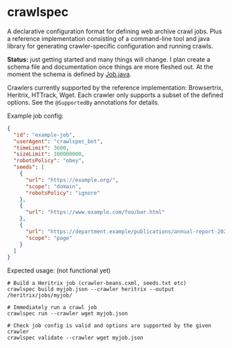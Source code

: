crawlspec
========

A declarative configuration format for defining web archive crawl jobs. Plus a reference implementation consisting 
of a command-line tool and java library for generating crawler-specific configuration and running crawls.

**Status:** just getting started and many things will change. I plan create a schema file and
documentation once things are more fleshed out.
At the moment the schema is defined by [Job.java](src/org/netpreserve/crawlspec/job/Job.java).

Crawlers currently supported by the reference implementation: Browsertrix, Heritrix, HTTrack, Wget.
Each crawler only supports a subset of the defined options. See the `@SupportedBy` annotations for details.

Example job config:

```json
{
  "id": "example-job",
  "userAgent": "crawlspec_bot",
  "timeLimit": 3600,
  "sizeLimit": 100000000,
  "robotsPolicy": "obey",
  "seeds": [
    {
      "url": "https://example.org/",
      "scope": "domain",
      "robotsPolicy": "ignore"
    },
    {
      "url": "https://www.example.com/foo/bar.html"
    },
    {
      "url": "https://department.example/publications/annual-report-2020",
      "scope": "page"
    }
  ]
}
```

Expected usage: (not functional yet)

```shell
# Build a Heritrix job (crawler-beans.cxml, seeds.txt etc) 
crawlspec build myjob.json --crawler heritrix --output /heritrix/jobs/myjob/

# Immediately run a crawl job
crawlspec run --crawler wget myjob.json

# Check job config is valid and options are supported by the given crawler
crawlspec validate --crawler wget myjob.json
```